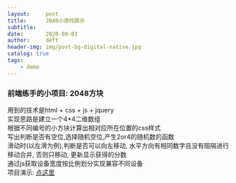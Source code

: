 ```yaml
---
layout:     post
title:      2048小游戏展示
subtitle:  
date:       2020-08-03
author:     deft
header-img: img/post-bg-digital-native.jpg
catalog: true
tags:
    - demo
---
```


### 前端练手的小项目: 2048方块  
用到的技术是html + css + js + jquery  
实现思路是建立一个4*4二维数组  
根据不同编号的小方块计算出相对应所在位置的css样式  
写出判断是否有空位,选择随机空位,产生2or4的随机数的函数  
滑动时(以左滑为例),判断是否可以向左移动, 水平方向有相同数字且没有阻隔进行移动合并, 否则只移动, 更新显示获得的分数  
通过js获取设备宽度按比例划分实现兼容不同设备  
项目演示:  [点这里](https://objective-brown-5ade31.netlify.app/ "here")
